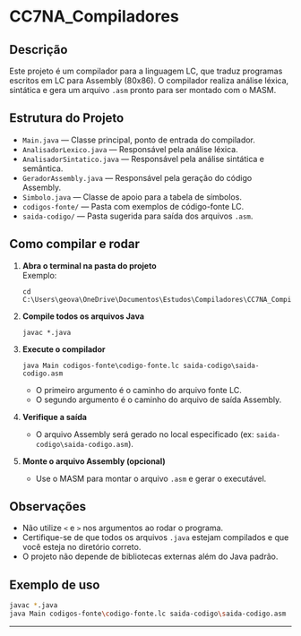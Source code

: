 # CC7NA_Compiladores

## Descrição

Este projeto é um compilador para a linguagem LC, que traduz programas escritos em LC para Assembly (80x86). O compilador realiza análise léxica, sintática e gera um arquivo `.asm` pronto para ser montado com o MASM.

## Estrutura do Projeto

- `Main.java` — Classe principal, ponto de entrada do compilador.
- `AnalisadorLexico.java` — Responsável pela análise léxica.
- `AnalisadorSintatico.java` — Responsável pela análise sintática e semântica.
- `GeradorAssembly.java` — Responsável pela geração do código Assembly.
- `Simbolo.java` — Classe de apoio para a tabela de símbolos.
- `codigos-fonte/` — Pasta com exemplos de código-fonte LC.
- `saida-codigo/` — Pasta sugerida para saída dos arquivos `.asm`.

## Como compilar e rodar

1. **Abra o terminal na pasta do projeto**  
   Exemplo:
   ```
   cd C:\Users\geova\OneDrive\Documentos\Estudos\Compiladores\CC7NA_Compiladores
   ```

2. **Compile todos os arquivos Java**
   ```
   javac *.java
   ```

3. **Execute o compilador**
   ```
   java Main codigos-fonte\codigo-fonte.lc saida-codigo\saida-codigo.asm
   ```
   - O primeiro argumento é o caminho do arquivo fonte LC.
   - O segundo argumento é o caminho do arquivo de saída Assembly.

4. **Verifique a saída**
   - O arquivo Assembly será gerado no local especificado (ex: `saida-codigo\saida-codigo.asm`).

5. **Monte o arquivo Assembly (opcional)**
   - Use o MASM para montar o arquivo `.asm` e gerar o executável.

## Observações

- Não utilize `<` e `>` nos argumentos ao rodar o programa.
- Certifique-se de que todos os arquivos `.java` estejam compilados e que você esteja no diretório correto.
- O projeto não depende de bibliotecas externas além do Java padrão.

## Exemplo de uso

```sh
javac *.java
java Main codigos-fonte\codigo-fonte.lc saida-codigo\saida-codigo.asm
```

---
